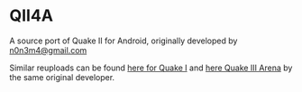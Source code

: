 # QII4A
A source port of Quake II for Android, originally developed by n0n3m4@gmail.com

Similar reuploads can be found [here for Quake I](https://github.com/KP142EH12/QI4A) and [here Quake III Arena](https://github.com/CarlGammaSagan/Quake-3-Android-Port-QIII4A) by the same original developer.
